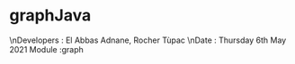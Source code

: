 # graphJava

\nDevelopers : El Abbas Adnane, Rocher Tùpac
\nDate : Thursday 6th May 2021
Module :graph
